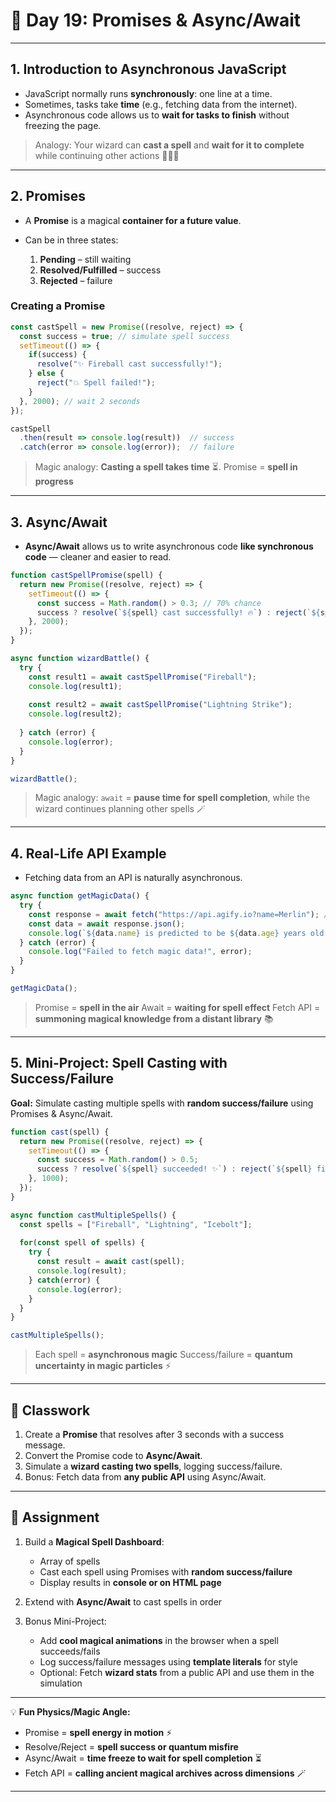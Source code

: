 
# 📘 Day 19: Promises & Async/Await

---

## **1. Introduction to Asynchronous JavaScript**

* JavaScript normally runs **synchronously**: one line at a time.
* Sometimes, tasks take **time** (e.g., fetching data from the internet).
* Asynchronous code allows us to **wait for tasks to finish** without freezing the page.

> Analogy: Your wizard can **cast a spell** and **wait for it to complete** while continuing other actions 🧙‍♂️✨

---

## **2. Promises**

* A **Promise** is a magical **container for a future value**.
* Can be in three states:

  1. **Pending** – still waiting
  2. **Resolved/Fulfilled** – success
  3. **Rejected** – failure

### Creating a Promise

```javascript
const castSpell = new Promise((resolve, reject) => {
  const success = true; // simulate spell success
  setTimeout(() => {
    if(success) {
      resolve("✨ Fireball cast successfully!");
    } else {
      reject("💥 Spell failed!");
    }
  }, 2000); // wait 2 seconds
});

castSpell
  .then(result => console.log(result))  // success
  .catch(error => console.log(error));  // failure
```

> Magic analogy: **Casting a spell takes time** ⏳. Promise = **spell in progress**

---

## **3. Async/Await**

* **Async/Await** allows us to write asynchronous code **like synchronous code** — cleaner and easier to read.

```javascript
function castSpellPromise(spell) {
  return new Promise((resolve, reject) => {
    setTimeout(() => {
      const success = Math.random() > 0.3; // 70% chance
      success ? resolve(`${spell} cast successfully! 🔥`) : reject(`${spell} failed! 💥`);
    }, 2000);
  });
}

async function wizardBattle() {
  try {
    const result1 = await castSpellPromise("Fireball");
    console.log(result1);
    
    const result2 = await castSpellPromise("Lightning Strike");
    console.log(result2);
    
  } catch (error) {
    console.log(error);
  }
}

wizardBattle();
```

> Magic analogy: `await` = **pause time for spell completion**, while the wizard continues planning other spells 🪄

---

## **4. Real-Life API Example**

* Fetching data from an API is naturally asynchronous.

```javascript
async function getMagicData() {
  try {
    const response = await fetch("https://api.agify.io?name=Merlin"); // predicts age based on name
    const data = await response.json();
    console.log(`${data.name} is predicted to be ${data.age} years old 🧙‍♂️`);
  } catch (error) {
    console.log("Failed to fetch magic data!", error);
  }
}

getMagicData();
```

> Promise = **spell in the air**
> Await = **waiting for spell effect**
> Fetch API = **summoning magical knowledge from a distant library** 📚

---

## **5. Mini-Project: Spell Casting with Success/Failure**

**Goal:** Simulate casting multiple spells with **random success/failure** using Promises & Async/Await.

```javascript
function cast(spell) {
  return new Promise((resolve, reject) => {
    setTimeout(() => {
      const success = Math.random() > 0.5;
      success ? resolve(`${spell} succeeded! ✨`) : reject(`${spell} fizzled! 💥`);
    }, 1000);
  });
}

async function castMultipleSpells() {
  const spells = ["Fireball", "Lightning", "Icebolt"];
  
  for(const spell of spells) {
    try {
      const result = await cast(spell);
      console.log(result);
    } catch(error) {
      console.log(error);
    }
  }
}

castMultipleSpells();
```

> Each spell = **asynchronous magic**
> Success/failure = **quantum uncertainty in magic particles** ⚡

---

## 🎯 Classwork

1. Create a **Promise** that resolves after 3 seconds with a success message.
2. Convert the Promise code to **Async/Await**.
3. Simulate a **wizard casting two spells**, logging success/failure.
4. Bonus: Fetch data from **any public API** using Async/Await.

---

## 📝 Assignment

1. Build a **Magical Spell Dashboard**:

   * Array of spells
   * Cast each spell using Promises with **random success/failure**
   * Display results in **console or on HTML page**
2. Extend with **Async/Await** to cast spells in order
3. Bonus Mini-Project:

   * Add **cool magical animations** in the browser when a spell succeeds/fails
   * Log success/failure messages using **template literals** for style
   * Optional: Fetch **wizard stats** from a public API and use them in the simulation

---

💡 **Fun Physics/Magic Angle:**

* Promise = **spell energy in motion** ⚡
* Resolve/Reject = **spell success or quantum misfire**
* Async/Await = **time freeze to wait for spell completion** ⏳
* Fetch API = **calling ancient magical archives across dimensions** 🪄

---